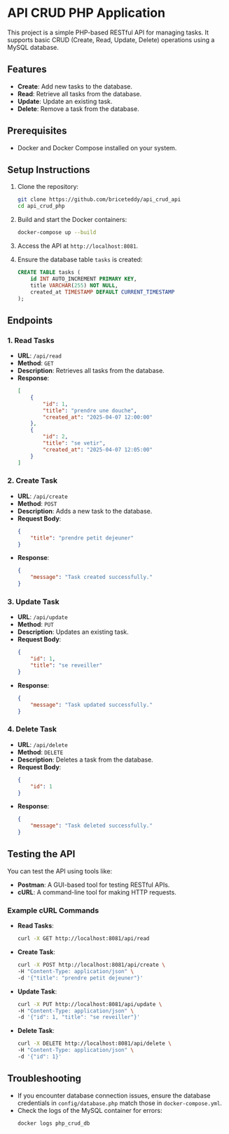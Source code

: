 # API CRUD PHP Application

This project is a simple PHP-based RESTful API for managing tasks. It supports basic CRUD (Create, Read, Update, Delete) operations using a MySQL database.

## Features

- **Create**: Add new tasks to the database.
- **Read**: Retrieve all tasks from the database.
- **Update**: Update an existing task.
- **Delete**: Remove a task from the database.

## Prerequisites

- Docker and Docker Compose installed on your system.

## Setup Instructions

1. Clone the repository:
   ```bash
   git clone https://github.com/briceteddy/api_crud_api
   cd api_crud_php
   ```

2. Build and start the Docker containers:
   ```bash
   docker-compose up --build
   ```

3. Access the API at `http://localhost:8081`.

4. Ensure the database table `tasks` is created:
   ```sql
   CREATE TABLE tasks (
       id INT AUTO_INCREMENT PRIMARY KEY,
       title VARCHAR(255) NOT NULL,
       created_at TIMESTAMP DEFAULT CURRENT_TIMESTAMP
   );
   ```

## Endpoints

### 1. **Read Tasks**
- **URL**: `/api/read`
- **Method**: `GET`
- **Description**: Retrieves all tasks from the database.
- **Response**:
  ```json
  [
      {
          "id": 1,
          "title": "prendre une douche",
          "created_at": "2025-04-07 12:00:00"
      },
      {
          "id": 2,
          "title": "se vetir",
          "created_at": "2025-04-07 12:05:00"
      }
  ]
  ```

### 2. **Create Task**
- **URL**: `/api/create`
- **Method**: `POST`
- **Description**: Adds a new task to the database.
- **Request Body**:
  ```json
  {
      "title": "prendre petit dejeuner"
  }
  ```
- **Response**:
  ```json
  {
      "message": "Task created successfully."
  }
  ```

### 3. **Update Task**
- **URL**: `/api/update`
- **Method**: `PUT`
- **Description**: Updates an existing task.
- **Request Body**:
  ```json
  {
      "id": 1,
      "title": "se reveiller"
  }
  ```
- **Response**:
  ```json
  {
      "message": "Task updated successfully."
  }
  ```

### 4. **Delete Task**
- **URL**: `/api/delete`
- **Method**: `DELETE`
- **Description**: Deletes a task from the database.
- **Request Body**:
  ```json
  {
      "id": 1
  }
  ```
- **Response**:
  ```json
  {
      "message": "Task deleted successfully."
  }
  ```

## Testing the API

You can test the API using tools like:
- **Postman**: A GUI-based tool for testing RESTful APIs.
- **cURL**: A command-line tool for making HTTP requests.

### Example cURL Commands

- **Read Tasks**:
  ```bash
  curl -X GET http://localhost:8081/api/read
  ```

- **Create Task**:
  ```bash
  curl -X POST http://localhost:8081/api/create \
  -H "Content-Type: application/json" \
  -d '{"title": "prendre petit dejeuner"}'
  ```

- **Update Task**:
  ```bash
  curl -X PUT http://localhost:8081/api/update \
  -H "Content-Type: application/json" \
  -d '{"id": 1, "title": "se reveiller"}'
  ```

- **Delete Task**:
  ```bash
  curl -X DELETE http://localhost:8081/api/delete \
  -H "Content-Type: application/json" \
  -d '{"id": 1}'
  ```

## Troubleshooting

- If you encounter database connection issues, ensure the database credentials in `config/database.php` match those in `docker-compose.yml`.
- Check the logs of the MySQL container for errors:
  ```bash
  docker logs php_crud_db
  ```


